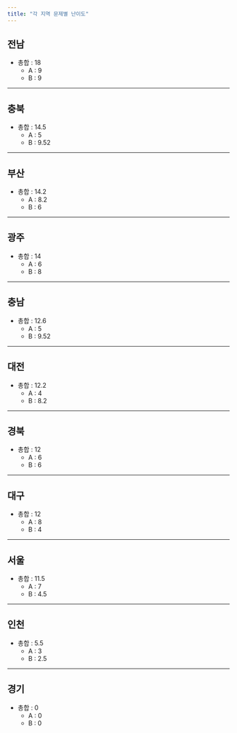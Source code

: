```yaml
---
title: "각 지역 문제별 난이도"
---
```




## 전남
- 총합 : 18      
    - A : 9 
    - B : 9 
<hr>     

## 충북
- 총합 : 14.5      
    - A : 5 
    - B : 9.52 
<hr>     

## 부산
- 총합 : 14.2      
    - A : 8.2
    - B : 6
<hr>     

## 광주
- 총합 : 14      
    - A : 6
    - B : 8
<hr>     

## 충남
- 총합 : 12.6      
    - A : 5
    - B : 9.52
<hr>     

## 대전
- 총합 : 12.2      
    - A : 4
    - B : 8.2
<hr>     

## 경북
- 총합 : 12      
    - A : 6
    - B : 6
<hr>     

## 대구
- 총합 : 12      
    - A : 8
    - B : 4
<hr>     

## 서울
- 총합 : 11.5      
    - A : 7 
    - B : 4.5
<hr>     

## 인천
- 총합 : 5.5       
    - A : 3 
    - B : 2.5 
<hr>     

## 경기
- 총합 : 0       
    - A : 0 
    - B : 0 

